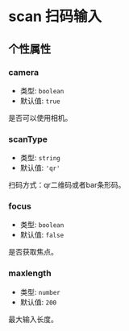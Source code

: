 # scan 扫码输入

## 个性属性

### camera

- 类型: `boolean`
- 默认值: `true`

是否可以使用相机。

### scanType

- 类型: `string`
- 默认值: `'qr'`

扫码方式：qr二维码或者bar条形码。

### focus

- 类型: `boolean`
- 默认值: `false`

是否获取焦点。

### maxlength

- 类型: `number`
- 默认值: `200`

最大输入长度。
